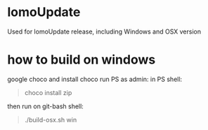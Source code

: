 # lomoUpdate

Used for lomoUpdate release, including Windows and OSX version

# how to build on windows
google choco and install choco
run PS as admin: in PS shell: 

> choco install zip

then run on git-bash shell:

> ./build-osx.sh win
